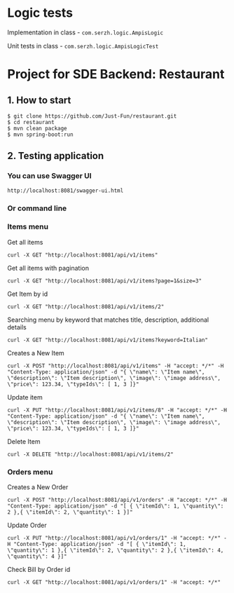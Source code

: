 # Logic tests

Implementation in class - ```com.serzh.logic.AmpisLogic```

Unit tests in class - ```com.serzh.logic.AmpisLogicTest```

# Project for SDE Backend: Restaurant


## 1. How to start
```
$ git clone https://github.com/Just-Fun/restaurant.git
$ cd restaurant
$ mvn clean package
$ mvn spring-boot:run
```

## 2. Testing application

### You can use Swagger UI
```
http://localhost:8081/swagger-ui.html
```

### Or command line

### Items menu

Get all items

```
curl -X GET "http://localhost:8081/api/v1/items"
```

Get all items with pagination
```
curl -X GET "http://localhost:8081/api/v1/items?page=1&size=3"
```

Get Item by id
```
curl -X GET "http://localhost:8081/api/v1/items/2"
```

Searching menu by keyword that matches title, description, additional details
```
curl -X GET "http://localhost:8081/api/v1/items?keyword=Italian"
```

Creates a New Item
```
curl -X POST "http://localhost:8081/api/v1/items" -H "accept: */*" -H "Content-Type: application/json" -d "{ \"name\": \"Item name\", \"description\": \"Item description\", \"image\": \"image address\", \"price\": 123.34, \"typeIds\": [ 1, 3 ]}"
```

Update item
```
curl -X PUT "http://localhost:8081/api/v1/items/8" -H "accept: */*" -H "Content-Type: application/json" -d "{ \"name\": \"Item name\", \"description\": \"Item description\", \"image\": \"image address\", \"price\": 123.34, \"typeIds\": [ 1, 3 ]}"
```

Delete Item
```
curl -X DELETE "http://localhost:8081/api/v1/items/2"
```


### Orders menu

Creates a New Order
```
curl -X POST "http://localhost:8081/api/v1/orders" -H "accept: */*" -H "Content-Type: application/json" -d "[ { \"itemId\": 1, \"quantity\": 2 },{ \"itemId\": 2, \"quantity\": 1 }]"
```

Update Order
```
curl -X PUT "http://localhost:8081/api/v1/orders/1" -H "accept: */*" -H "Content-Type: application/json" -d "[ { \"itemId\": 1, \"quantity\": 1 },{ \"itemId\": 2, \"quantity\": 2 },{ \"itemId\": 4, \"quantity\": 4 }]"
```
Check Bill by Order id
```
curl -X GET "http://localhost:8081/api/v1/orders/1" -H "accept: */*"
```
